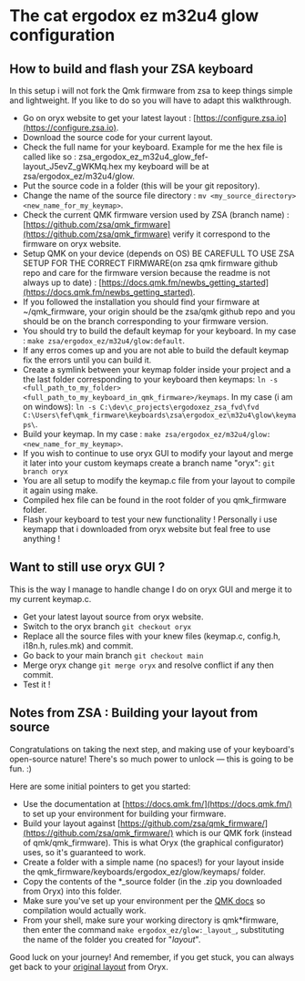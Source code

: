 # The cat ergodox ez m32u4 glow configuration

## How to build and flash your ZSA keyboard

In this setup i will not fork the Qmk firmware from zsa to keep things simple and lightweight.
If you like to do so you will have to adapt this walkthrough.

- Go on oryx website to get your latest layout : [https://configure.zsa.io](https://configure.zsa.io).
- Download the source code for your current layout.
- Check the full name for your keyboard. Example for me the hex file is called like so : zsa_ergodox_ez_m32u4_glow_fef-layout_J5evZ_gWKMq.hex my keyboard will be at zsa/ergodox_ez/m32u4/glow.
- Put the source code in a folder (this will be your git repository).
- Change the name of the source file directory : `mv <my_source_directory> <new_name_for_my_keymap>`.
- Check the current QMK firmware version used by ZSA (branch name) : [https://github.com/zsa/qmk_firmware](https://github.com/zsa/qmk_firmware) verify it correspond to the firmware on oryx website.
- Setup QMK on your device (depends on OS) BE CAREFULL TO USE ZSA SETUP FOR THE CORRECT FIRMWARE(on zsa qmk firmware github repo and care for the firmware version because the readme is not always up to date) : [https://docs.qmk.fm/newbs_getting_started](https://docs.qmk.fm/newbs_getting_started).
- If you followed the installation you should find your firmware at ~/qmk_firmware, your origin should be the zsa/qmk github repo and you should be on the branch corresponding to your firmware version.
- You should try to build the default keymap for your keyboard. In my case : `make zsa/ergodox_ez/m32u4/glow:default`.
- If any erros comes up and you are not able to build the default keymap fix the errors until you can build it.
- Create a symlink between your keymap folder inside your project and a the last folder corresponding to your keyboard then keymaps: `ln -s <full_path_to_my_folder> <full_path_to_my_keyboard_in_qmk_firmware>/keymaps`. In my case (i am on windows):  `ln -s C:\dev\c_projects\ergodoxez_zsa_fvd\fvd C:\Users\fef\qmk_firmware\keyboards\zsa\ergodox_ez\m32u4\glow\keymaps\`.
- Build your keymap. In my case : `make zsa/ergodox_ez/m32u4/glow:<new_name_for_my_keymap>`.
- If you wish to continue to use oryx GUI to modify your layout and merge it later into your custom keymaps create a branch name "oryx": `git branch oryx`
- You are all setup to modify the keymap.c file from your layout to compile it again using make.
- Compiled hex file can be found in the root folder of you qmk_firmware folder.
- Flash your keyboard to test your new functionality ! Personally i use keymapp that i downloaded from oryx website but feal free to use anything !

## Want to still use oryx GUI ?

This is the way I manage to handle change I do on oryx GUI and merge it to my current keymap.c.

- Get your latest layout source from oryx website. 
- Switch to the oryx branch `git checkout oryx`
- Replace all the source files with your knew files (keymap.c, config.h, i18n.h, rules.mk) and commit.
- Go back to your main branch `git checkout main`
- Merge oryx change `git merge oryx` and resolve conflict if any then commit.
- Test it !

## Notes from ZSA : Building your layout from source

Congratulations on taking the next step, and making use of your keyboard's open-source nature! There's so much power to unlock — this is going to be fun. :)

Here are some initial pointers to get you started:

- Use the documentation at [https://docs.qmk.fm/](https://docs.qmk.fm/) to set up your environment for building your firmware.
- Build your layout against [https://github.com/zsa/qmk_firmware/](https://github.com/zsa/qmk_firmware/) which is our QMK fork (instead of qmk/qmk_firmware). This is what Oryx (the graphical configurator) uses, so it's guaranteed to work.
- Create a folder with a simple name (no spaces!) for your layout inside the qmk_firmware/keyboards/ergodox_ez/glow/keymaps/ folder.
- Copy the contents of the \*\_source folder (in the .zip you downloaded from Oryx) into this folder.
- Make sure you've set up your environment per the [QMK docs](https://docs.qmk.fm/#/newbs_getting_started?id=set-up-your-environment) so compilation would actually work.
- From your shell, make sure your working directory is qmk*firmware, then enter the command `make ergodox_ez/glow:_layout_`, substituting the name of the folder you created for "_layout_".

Good luck on your journey! And remember, if you get stuck, you can always get back to your [original layout](https://configure.zsa.io/ergodox-ez/layouts/J5evZ/gWKMq/0) from Oryx.
